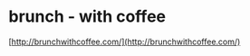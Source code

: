 <!--
id: 3488030087
link: http://tumblr.atmos.org/post/3488030087/brunch-with-coffee
slug: brunch-with-coffee
date: Thu Feb 24 2011 12:32:31 GMT-0800 (PST)
publish: 2011-02-024
tags: 
title: brunch - with coffee
-->


brunch - with coffee
====================

[http://brunchwithcoffee.com/](http://brunchwithcoffee.com/)

